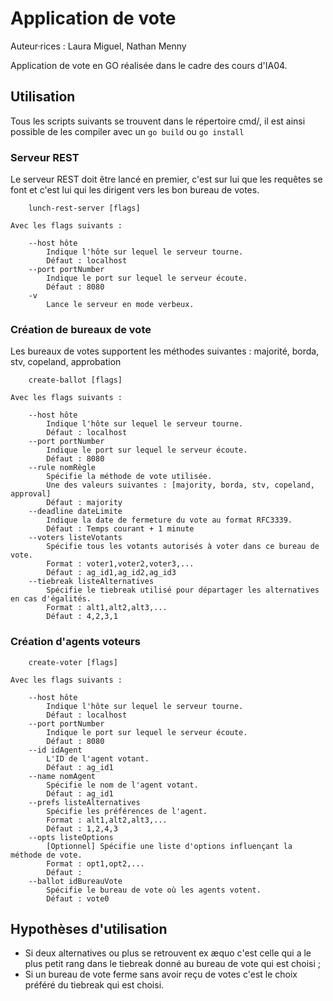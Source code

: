 # Application de vote

Auteur·rices : Laura Miguel, Nathan Menny

Application de vote en GO réalisée dans le cadre des cours d'IA04.

## Utilisation

Tous les scripts suivants se trouvent dans le répertoire cmd/, il est ainsi possible de les compiler avec un `go build` ou `go install`

### Serveur REST

Le serveur REST doit être lancé en premier, c'est sur lui que les requêtes se font et c'est lui qui les dirigent vers les bon bureau de votes.

```
	lunch-rest-server [flags]

Avec les flags suivants : 

	--host hôte
		Indique l'hôte sur lequel le serveur tourne.
		Défaut : localhost
	--port portNumber
		Indique le port sur lequel le serveur écoute.
		Défaut : 8080
	-v
		Lance le serveur en mode verbeux.
```

### Création de bureaux de vote

Les bureaux de votes supportent les méthodes suivantes : majorité, borda, stv, copeland, approbation

```
	create-ballot [flags]

Avec les flags suivants : 

	--host hôte
		Indique l'hôte sur lequel le serveur tourne.
		Défaut : localhost
	--port portNumber
		Indique le port sur lequel le serveur écoute.
		Défaut : 8080
	--rule nomRègle
		Spécifie la méthode de vote utilisée.
		Une des valeurs suivantes : [majority, borda, stv, copeland, approval]
		Défaut : majority
	--deadline dateLimite
		Indique la date de fermeture du vote au format RFC3339.
		Défaut : Temps courant + 1 minute
	--voters listeVotants
		Spécifie tous les votants autorisés à voter dans ce bureau de vote.
		Format : voter1,voter2,voter3,...
		Défaut : ag_id1,ag_id2,ag_id3
	--tiebreak listeAlternatives
		Spécifie le tiebreak utilisé pour départager les alternatives en cas d'égalités.
		Format : alt1,alt2,alt3,...
		Défaut : 4,2,3,1
```

### Création d'agents voteurs

```
	create-voter [flags]

Avec les flags suivants : 

	--host hôte
		Indique l'hôte sur lequel le serveur tourne.
		Défaut : localhost
	--port portNumber
		Indique le port sur lequel le serveur écoute.
		Défaut : 8080
	--id idAgent
		L'ID de l'agent votant.
		Défaut : ag_id1
	--name nomAgent
		Spécifie le nom de l'agent votant.
		Défaut : ag_id1
	--prefs listeAlternatives
		Spécifie les préférences de l'agent.
		Format : alt1,alt2,alt3,...
		Défaut : 1,2,4,3
	--opts listeOptions
		[Optionnel] Spécifie une liste d'options influençant la méthode de vote.
		Format : opt1,opt2,...
		Défaut :
	--ballot idBureauVote
		Spécifie le bureau de vote où les agents votent.
		Défaut : vote0
```

## Hypothèses d'utilisation

- Si deux alternatives ou plus se retrouvent ex æquo c'est celle qui a le plus petit rang dans le tiebreak donné au bureau de vote qui est choisi ;
- Si un bureau de vote ferme sans avoir reçu de votes c'est le choix préféré du tiebreak qui est choisi.